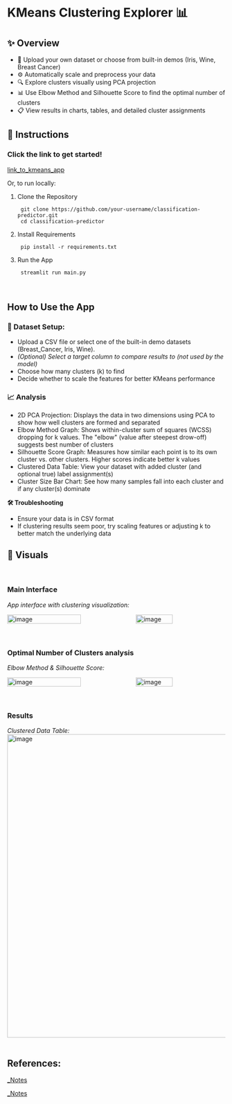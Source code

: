 # KMeans Clustering Explorer 📊

## ✨ Overview
- 📁 Upload your own dataset or choose from built-in demos (Iris, Wine, Breast Cancer)
- ⚙️ Automatically scale and preprocess your data
- 🔍 Explore clusters visually using PCA projection
- 📊 Use Elbow Method and Silhouette Score to find the optimal number of clusters
- 📋 View results in charts, tables, and detailed cluster assignments

## 🚀 Instructions
### Click the link to get started!
[link_to_kmeans_app](https://steadman-data-science-portfolio-pny9n2pvh9knl6q3kupnip.streamlit.app/)

Or, to run locally: 
1. Clone the Repository

        git clone https://github.com/your-username/classification-predictor.git
        cd classification-predictor 
3. Install Requirements

        pip install -r requirements.txt
4. Run the App

        streamlit run main.py
<br>

## How to Use the App

### 📁 Dataset Setup:
- Upload a CSV file or select one of the built-in demo datasets (Breast_Cancer, Iris, Wine).
- *(Optional) Select a target column to compare results to (not used by the model)*
- Choose how many clusters (k) to find
- Decide whether to scale the features for better KMeans performance

### 📈 Analysis
- 2D PCA Projection: Displays the data in two dimensions using PCA to show how well clusters are formed and separated
- Elbow Method Graph: Shows within-cluster sum of squares (WCSS) dropping for k values. The "elbow" (value after steepest drow-off) suggests best number of clusters
- Silhouette Score Graph: Measures how similar each point is to its own cluster vs. other clusters. Higher scores indicate better k values
- Clustered Data Table: View your dataset with added cluster (and optional true) label assignment(s)
- Cluster Size Bar Chart: See how many samples fall into each cluster and if any cluster(s) dominate

**🛠 Troubleshooting**
- Ensure your data is in CSV format
- If clustering results seem poor, try scaling features or adjusting k to better match the underlying data

## 📸 Visuals

<br>

### Main Interface

*App interface with clustering visualization:*
<br>
<div style="display: flex; justify-content: space-between;">
  <img src="" alt="image" width="58%">
  <img src="" alt="image" width="41%">
</div>
<br><br>

### Optimal Number of Clusters analysis

*Elbow Method & Silhouette Score:*
<br>
<div style="display: flex; justify-content: space-between;">
  <img src="" alt="image" width="58%">
  <img src="" alt="image" width="41%">
</div>
<br><br>


### Results

*Clustered Data Table:*
<br>
<img src="" alt="image" width="700" />
<br><br>

## References:
[_Notes]()

[_Notes]()
